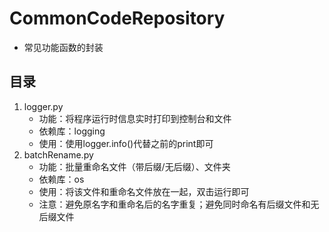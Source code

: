 # CommonCodeRepository
* 常见功能函数的封装
## 目录
1. logger.py
    - 功能：将程序运行时信息实时打印到控制台和文件
    - 依赖库：logging
    - 使用：使用logger.info()代替之前的print即可
2. batchRename.py
    - 功能：批量重命名文件（带后缀/无后缀）、文件夹
    - 依赖库：os
    - 使用：将该文件和重命名文件放在一起，双击运行即可
    - 注意：避免原名字和重命名后的名字重复；避免同时命名有后缀文件和无后缀文件